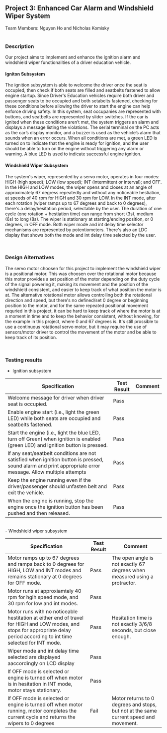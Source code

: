 ## Project 3: Enhanced Car Alarm and Windshield Wiper System
Team Members: Nguyen Ho and Nicholas Komisky
<br/>
<br/>

### Description
Our project aims to implement and enhance the ignition alarm and windshield wiper functionalities of a driver education vehicle. 

#### Igniton Subsystem
The ignition subsystem is able to welcome the driver once the seat is occupied, then check if both seats are filled and seatbelts fastened to allow engine startup. Since Driver's Education vehicles require both driver and passenger seats to be occupied and both setabelts fastened, checking for these conditions before allowing the driver to start the engine can help enforce driving safety. In this system, seat occupanies are represented with buttons, and seatbelts are represented by slider switches. If the car is ignited when these conditions aren’t met, the system triggers an alarm and displays a message listing the violations. The serial terminal on the PC acts as the car’s display monitor, and a buzzer is used as the vehicle’s alarm that sounds when an error occurs. When all conditions are met, a green LED is turned on to indicate that the engine is ready for ignition, and the user should be able to turn on the engine without triggering any alarm or warning. A blue LED is used to indicate successful engine ignition. 

#### Windshield Wiper Subsystem
The system's wiper, represented by a servo motor, operates in four modes: HIGH (high speed); LOW (low speed); INT (intermittent or interval); and OFF. In the HIGH and LOW modes, the wiper opens and closes at an angle of approximately 67 degress repeatedly and without any noticeable hestiation, at speeds of 40 rpm for HIGH and 30 rpm for LOW. In the INT mode, after each rotation (wiper ramps up to 67 degrees and back to 0 degrees), there's a delay/hesitation period, selectable by the user. The duration of one cycle (one rotation + hestiation time) can range from short (3s), medium (6s) to long (8s). The wiper is stationary at starting/ending position, or 0 degrees, in OFF mode. Both wiper mode and int delay time selector mechanisms are represented by potentiometers. There's also an LDC display that shows both the mode and int delay time selected by the user. 

<br/>

### Design Alternatives
The servo motor choosen for this project to implement the windshield wiper is a positional motor. This was choosen over the rotational motor because this motor provides a set position of the motor depending on the duty cycle of the signal powering it, making its movement and the position of the windshield consistent, and easier to keep track of what position the motor is at. The alternative rotational motor allows controlling both the rotational direction and speed, but there's no defined/set 0 degree or beginning position to the motor, and for the same repeated positional movement requried in this project, it can be hard to keep track of where the motor is at a moment in time and to keep the behavior consistent, without knowing, for the example in this project, where 0 and 67 degrees is. It's still prossible to use a continuous rotational servo motor, but it may require the use of sensors/motor driver to control the movement of the motor and be able to keep track of its position. 


<br/>

### Testing results
- Ignition subsystem

| Specification | Test Result | Comment |
|----------|----------|----------|
| Welcome message for driver when driver seat is occupied. | Pass   | | |
| Enable engine start (i.e., light the green LED) while both seats are occupied and seatbelts fastened. | Pass   | | |
| Start the engine (i.e., light the blue LED, turn off Green) when ignition is enabled (green LED) and ignition button is pressed.  | Pass   | | |
| If any seat/seatbelt conditions are not satisfied when ignition button is pressed, sound alarm and print appropriate error message.  Allow multiple attempts  | Pass   | | | 
| Keep the engine running even if the driver/passenger should unfasten belt and exit the vehicle.| Pass | | |
| When the engine is running, stop the engine once the ignition button has been pushed and then released. | Pass | | |

<br/>
- Windshield wiper subsystem

| Specification | Test Result | Comment |
|----------|----------|----------|
| Motor ramps up to 67 degrees and ramps back to 0 degrees for HIGH, LOW and INT modes and remains stationary at 0 degrees for OFF mode. | Pass   |  The open angle is not exactly 67 degrees when measured using a protractor. | |
| Motor runs at approxiamtely 40 rpm for hgih speed mode, and 30 rpm for low and int modes. | Pass   | | |
| Motor runs with no noticeable hestitation at either end of travel for HIGH and LOW modes, and stops for appropriate delay period according to int time selected for INT mode.  | Pass   |  Hesitation time is not exactly 3/6/8 seconds, but close enough.| |
| Wiper mode and int delay time selected are displayed aaccordingly on LCD display  | Pass   | | | 
| If OFF mode is selected or engine is turned off when motor is in hesitation in INT mode, motor stays stationary.| Pass | | |
| If OFF mode is selected or engine is turned off when motor running, motor completes the current cycle and returns the wipers to 0 degrees| Fail | Motor returns to 0 degrees and stops, but not at the same current speed and movement.| |

